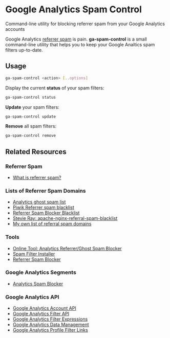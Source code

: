 # Google Analytics Spam Control

Command-line utility for blocking referrer spam from your Google Analytics accounts

Google Analytics [referrer spam](https://en.wikipedia.org/wiki/Referer_spam) is pain.
**ga-spam-control** is a small command-line utility that helps you to keep your Google Analtics spam filters up-to-date.

## Usage

```bash
ga-spam-control <action> [..options]
```

Display the current **status** of your spam filters:

```bash
ga-spam-control status
```

**Update** your spam filters:

```bash
ga-spam-control update
```

**Remove** all spam filters:

```bash
ga-spam-control remove
```

## Related Resources

### Referrer Spam
- [What is referrer spam?](https://en.wikipedia.org/wiki/Referer_spam)

### Lists of Referrer Spam Domains

- [Analytics ghost spam list](https://github.com/ddofborg/analytics-ghost-spam-list)
- [Piwik Referrer spam blacklist](https://github.com/piwik/referrer-spam-blacklist)
- [Referrer Spam Blocker Blacklist](https://referrerspamblocker.com/blacklist)
- [Stevie Ray: apache-nginx-referral-spam-blacklist](https://github.com/Stevie-Ray/apache-nginx-referral-spam-blacklist)
- [My own list of referral spam domains](spam-domains/referrer-spam-domains.txt)

### Tools

- [Online Tool: Analytics Referrer/Ghost Spam Blocker](https://www.adwordsrobot.com/en/tools/ga-referrer-spam-killer)
- [Spam Filter Installer](http://www.simoahava.com/spamfilter/)
- [Referrer Spam Blocker](https://referrerspamblocker.com/)

### Google Analytics Segments

- [Analytics Spam Blocker ](https://www.google.com/analytics/gallery/#posts/search/%3F_.tab%3DMy%26_.sort%3DDATE%26_.start%3D0%26_.viewId%3DgyNgK6N3R6iK-UphdU8M6w/)

### Google Analytics API

- [Google Analytics Account API](https://developers.google.com/analytics/devguides/config/mgmt/v3/mgmtReference/management/accounts/list)
- [Google Analytics Filter API](https://developers.google.com/analytics/devguides/config/mgmt/v3/mgmtReference/management/filters)
- [Google Analytics Filter Expressions](https://developers.google.com/analytics/devguides/reporting/core/v3/reference#filters)
- [Google Analytics Data Management](https://developers.google.com/analytics/devguides/config/mgmt/v3/data-management)
- [Google Analytics Profile Filter Links](https://developers.google.com/analytics/devguides/config/mgmt/v3/mgmtReference/management/profileFilterLinks)
